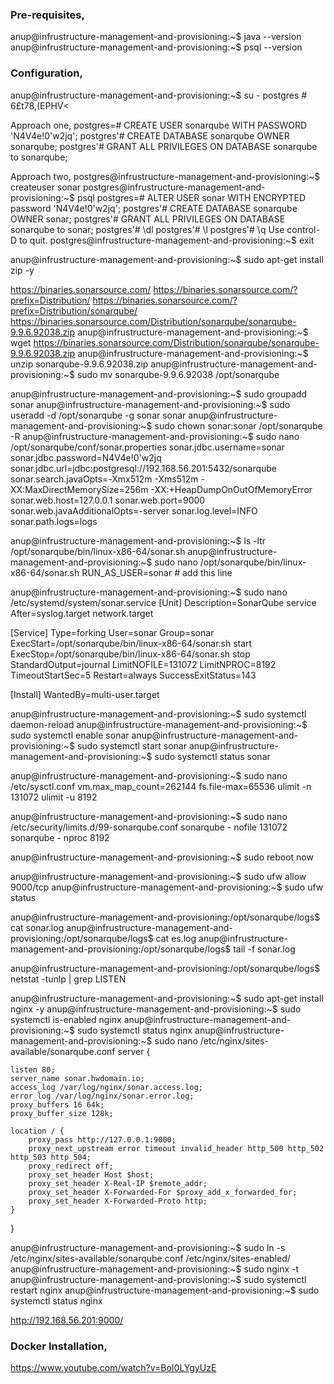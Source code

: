 ### Pre-requisites,
anup@infrustructure-management-and-provisioning:~$ java --version
anup@infrustructure-management-and-provisioning:~$ psql --version


### Configuration,
anup@infrustructure-management-and-provisioning:~$ su - postgres # 6£t78,(EPHV<

Approach one,
postgres=# CREATE USER sonarqube WITH PASSWORD 'N4V4e!0'w2jq';
postgres'# CREATE DATABASE sonarqube OWNER sonarqube;
postgres'# GRANT ALL PRIVILEGES ON DATABASE sonarqube to sonarqube;



Approach two,
postgres@infrustructure-management-and-provisioning:~$ createuser sonar
postgres@infrustructure-management-and-provisioning:~$ psql
postgres=# ALTER USER sonar WITH ENCRYPTED password 'N4V4e!0'w2jq';
postgres'# CREATE DATABASE sonarqube OWNER sonar;
postgres'# GRANT ALL PRIVILEGES ON DATABASE sonarqube to sonar;
postgres'# \dl
postgres'# \l
postgres'# \q
Use control-D to quit.
postgres@infrustructure-management-and-provisioning:~$ exit


anup@infrustructure-management-and-provisioning:~$ sudo apt-get install zip -y

https://binaries.sonarsource.com/
https://binaries.sonarsource.com/?prefix=Distribution/
https://binaries.sonarsource.com/?prefix=Distribution/sonarqube/
https://binaries.sonarsource.com/Distribution/sonarqube/sonarqube-9.9.6.92038.zip
anup@infrustructure-management-and-provisioning:~$ wget https://binaries.sonarsource.com/Distribution/sonarqube/sonarqube-9.9.6.92038.zip
anup@infrustructure-management-and-provisioning:~$ unzip sonarqube-9.9.6.92038.zip
anup@infrustructure-management-and-provisioning:~$ sudo mv sonarqube-9.9.6.92038 /opt/sonarqube

anup@infrustructure-management-and-provisioning:~$ sudo groupadd sonar
anup@infrustructure-management-and-provisioning:~$ sudo useradd -d /opt/sonarqube -g sonar sonar
anup@infrustructure-management-and-provisioning:~$ sudo chown sonar:sonar /opt/sonarqube -R
anup@infrustructure-management-and-provisioning:~$ sudo nano /opt/sonarqube/conf/sonar.properties
sonar.jdbc.username=sonar
sonar.jdbc.password=N4V4e!0'w2jq
sonar.jdbc.url=jdbc:postgresql://192.168.56.201:5432/sonarqube
sonar.search.javaOpts=-Xmx512m -Xms512m -XX:MaxDirectMemorySize=256m -XX:+HeapDumpOnOutOfMemoryError
sonar.web.host=127.0.0.1
sonar.web.port=9000
sonar.web.javaAdditionalOpts=-server
sonar.log.level=INFO
sonar.path.logs=logs

anup@infrustructure-management-and-provisioning:~$ ls -ltr /opt/sonarqube/bin/linux-x86-64/sonar.sh
anup@infrustructure-management-and-provisioning:~$ sudo nano /opt/sonarqube/bin/linux-x86-64/sonar.sh
RUN_AS_USER=sonar # add this line

anup@infrustructure-management-and-provisioning:~$ sudo nano /etc/systemd/system/sonar.service
[Unit]
Description=SonarQube service
After=syslog.target network.target

[Service]
Type=forking
User=sonar
Group=sonar
ExecStart=/opt/sonarqube/bin/linux-x86-64/sonar.sh start
ExecStop=/opt/sonarqube/bin/linux-x86-64/sonar.sh stop
StandardOutput=journal
LimitNOFILE=131072
LimitNPROC=8192
TimeoutStartSec=5
Restart=always
SuccessExitStatus=143

[Install]
WantedBy=multi-user.target

anup@infrustructure-management-and-provisioning:~$ sudo systemctl daemon-reload
anup@infrustructure-management-and-provisioning:~$ sudo systemctl enable sonar
anup@infrustructure-management-and-provisioning:~$ sudo systemctl start sonar
anup@infrustructure-management-and-provisioning:~$ sudo systemctl status sonar

anup@infrustructure-management-and-provisioning:~$ sudo nano /etc/sysctl.conf
vm.max_map_count=262144
fs.file-max=65536
ulimit -n 131072
ulimit -u 8192

anup@infrustructure-management-and-provisioning:~$ sudo nano /etc/security/limits.d/99-sonarqube.conf
sonarqube       -       nofile  131072
sonarqube       -       nproc   8192

anup@infrustructure-management-and-provisioning:~$ sudo reboot now

anup@infrustructure-management-and-provisioning:~$ sudo ufw allow 9000/tcp
anup@infrustructure-management-and-provisioning:~$ sudo ufw status

anup@infrustructure-management-and-provisioning:/opt/sonarqube/logs$ cat sonar.log
anup@infrustructure-management-and-provisioning:/opt/sonarqube/logs$ cat es.log
anup@infrustructure-management-and-provisioning:/opt/sonarqube/logs$ tail -f sonar.log

anup@infrustructure-management-and-provisioning:/opt/sonarqube/logs$ netstat -tunlp | grep LISTEN

anup@infrustructure-management-and-provisioning:~$ sudo apt-get install nginx -y
anup@infrustructure-management-and-provisioning:~$ sudo systemctl is-enabled nginx
anup@infrustructure-management-and-provisioning:~$ sudo systemctl status nginx
anup@infrustructure-management-and-provisioning:~$ sudo nano /etc/nginx/sites-available/sonarqube.conf
server {

    listen 80;
    server_name sonar.hwdomain.io;
    access_log /var/log/nginx/sonar.access.log;
    error_log /var/log/nginx/sonar.error.log;
    proxy_buffers 16 64k;
    proxy_buffer_size 128k;

    location / {
        proxy_pass http://127.0.0.1:9000;
        proxy_next_upstream error timeout invalid_header http_500 http_502 http_503 http_504;
        proxy_redirect off;
        proxy_set_header Host $host;
        proxy_set_header X-Real-IP $remote_addr;
        proxy_set_header X-Forwarded-For $proxy_add_x_forwarded_for;
        proxy_set_header X-Forwarded-Proto http;
    }
}

anup@infrustructure-management-and-provisioning:~$ sudo ln -s /etc/nginx/sites-available/sonarqube.conf /etc/nginx/sites-enabled/
anup@infrustructure-management-and-provisioning:~$ sudo nginx -t
anup@infrustructure-management-and-provisioning:~$ sudo systemctl restart nginx
anup@infrustructure-management-and-provisioning:~$ sudo systemctl status nginx


http://192.168.56.201:9000/





### Docker Installation,
https://www.youtube.com/watch?v=BoI0LYgyUzE


